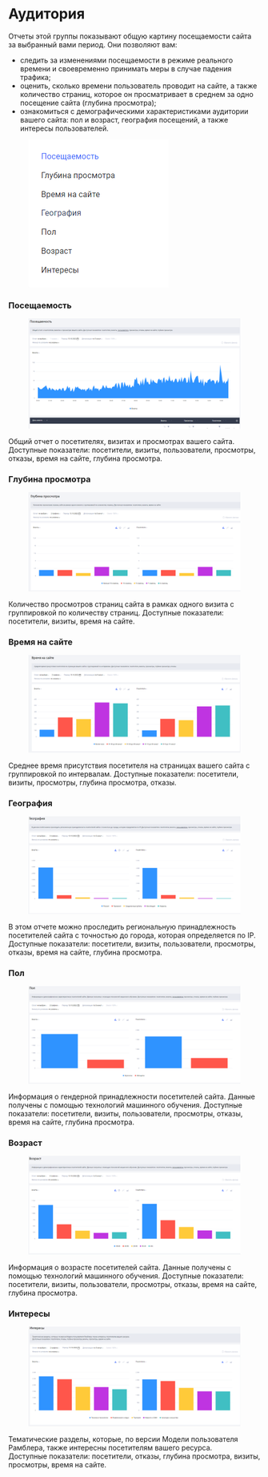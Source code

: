 # Аудитория

Отчеты этой группы показывают общую картину посещаемости сайта за выбранный вами период. Они позволяют вам:

* следить за изменениями посещаемости в режиме реального времени и своевременно принимать меры в случае падения трафика;
* оценить, сколько времени пользователь проводит на сайте, а также количество страниц, которое он просматривает в среднем за одно посещение сайта (глубина просмотра);
* ознакомиться с демографическими характеристиками аудитории вашего сайта: пол и возраст, география посещений, а также интересы пользователей.

<figure><img src="../../../.gitbook/assets/1 (4).png" alt=""><figcaption></figcaption></figure>

### **Посещаемость**

<figure><img src="../../../.gitbook/assets/2 (4).png" alt=""><figcaption></figcaption></figure>

Общий отчет о посетителях, визитах и просмотрах вашего сайта. Доступные показатели: посетители, визиты, пользователи, просмотры, отказы, время на сайте, глубина просмотра.

### Глубина просмотра

<figure><img src="../../../.gitbook/assets/3 (11).png" alt=""><figcaption></figcaption></figure>

Количество просмотров страниц сайта в рамках одного визита с группировкой по количеству страниц. Доступные показатели: посетители, визиты, время на сайте.

### Время на сайте

<figure><img src="../../../.gitbook/assets/4.png" alt=""><figcaption></figcaption></figure>

Среднее время присутствия посетителя на страницах вашего сайта с группировкой по интервалам. Доступные показатели: посетители, визиты, просмотры, глубина просмотра, отказы.

### География

<figure><img src="../../../.gitbook/assets/5 (4).png" alt=""><figcaption></figcaption></figure>

В этом отчете можно проследить региональную принадлежность посетителей сайта с точностью до города, которая определяется по IP. Доступные показатели: посетители, визиты, пользователи, просмотры, отказы, время на сайте, глубина просмотра.

### Пол

<figure><img src="../../../.gitbook/assets/6 (7).png" alt=""><figcaption></figcaption></figure>

Информация о гендерной принадлежности посетителей сайта. Данные получены с помощью технологий машинного обучения. Доступные показатели: посетители, визиты, пользователи, просмотры, отказы, время на сайте, глубина просмотра.

### Возраст

<figure><img src="../../../.gitbook/assets/7 (6).png" alt=""><figcaption></figcaption></figure>

Информация о возрасте посетителей сайта. Данные получены с помощью технологий машинного обучения. Доступные показатели: посетители, визиты, пользователи, просмотры, отказы, время на сайте, глубина просмотра.

### Интересы

<figure><img src="../../../.gitbook/assets/8 (1).png" alt=""><figcaption></figcaption></figure>

Тематические разделы, которые, по версии Модели пользователя Рамблера, также интересны посетителям вашего ресурса.\
Доступные показатели: посетители, отказы, глубина просмотра, визиты, просмотры, время на сайте.
